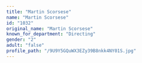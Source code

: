 ```yaml
---
title: "Martin Scorsese"
name: "Martin Scorsese"
id: "1032"
original_name: "Martin Scorsese"
known_for_department: "Directing"
gender: "2"
adult: "false"
profile_path: "/9U9Y5GQuWX3EZy39B8nkk4NY01S.jpg"
---
```

